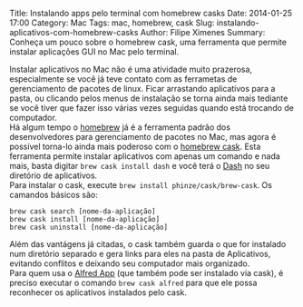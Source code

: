 Title: Instalando apps pelo terminal com homebrew casks
Date: 2014-01-25 17:00
Category: Mac
Tags: mac, homebrew, cask
Slug: instalando-aplicativos-com-homebrew-casks
Author: Filipe Ximenes
Summary: Conheça um pouco sobre o homebrew cask, uma ferramenta que permite instalar aplicações GUI no Mac pelo terminal.

Instalar aplicativos no Mac não é uma atividade muito prazerosa, especialmente se você já teve contato com as ferrametas de gerenciamento de pacotes de linux. Ficar arrastando aplicativos para a pasta, ou clicando pelos menus de instalação se torna ainda mais tediante se você tiver que fazer isso várias vezes seguidas quando está trocando de computador.   
Há algum tempo o [homebrew](http://brew.sh/) já é a ferramenta padrão dos desenvolvedores para gerenciamento de pacotes no Mac, mas agora é possível torna-lo ainda mais poderoso com o [homebrew cask](https://github.com/phinze/homebrew-cask). Esta ferramenta permite instalar aplicativos com apenas um comando e nada mais, basta digitar ```brew cask install dash```  e você terá o [Dash](http://kapeli.com/dash) no seu diretório de aplicativos.   
Para instalar o cask, execute ```brew install phinze/cask/brew-cask```. Os camandos básicos são:   

```brew cask search [nome-da-aplicação]```   
```brew cask install [nome-da-aplicação]```   
```brew cask uninstall [nome-da-aplicação]```   

Além das vantágens já citadas, o cask também guarda o que for instalado num diretório separado e gera links para eles na pasta de Aplicativos, evitando conflitos e deixando seu computador mais organizado.   
Para quem usa o [Alfred App](http://www.alfredapp.com/) (que também pode ser instalado via cask), é preciso executar o comando ```brew cask alfred``` para que ele possa reconhecer os aplicativos instalados pelo cask.
